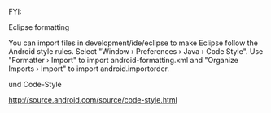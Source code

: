 FYI:

Eclipse formatting

You can import files in development/ide/eclipse to make Eclipse follow the Android style rules. Select "Window › Preferences › Java › Code Style". Use "Formatter › Import" to import android-formatting.xml and "Organize Imports › Import" to import android.importorder.

und Code-Style

http://source.android.com/source/code-style.html